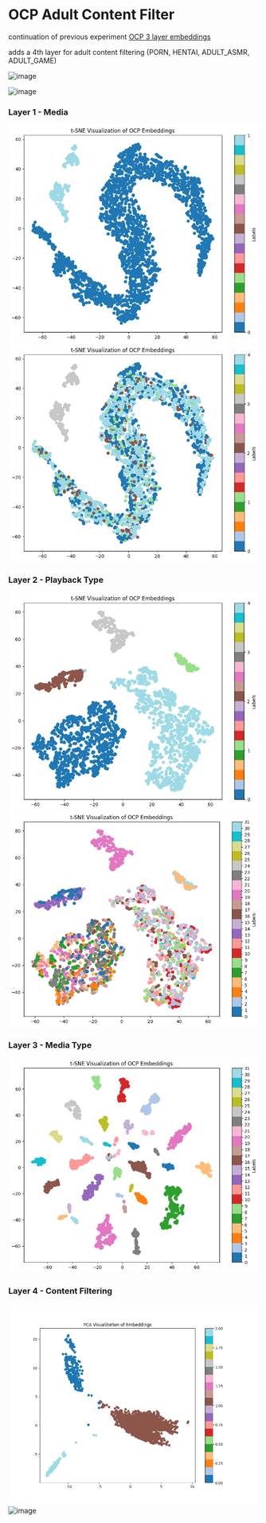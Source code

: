 # OCP Adult Content Filter

continuation of previous experiment [OCP 3 layer embeddings](https://github.com/TigreGotico/guided-categorical-embeddings/tree/dev/examples/ocp_experiment_2)

adds a 4th layer for adult content filtering (PORN, HENTAI, ADULT_ASMR, ADULT_GAME)

![image](https://github.com/user-attachments/assets/5420d3bf-928c-41ff-9eba-d1f57d10a65e)

![image](https://github.com/user-attachments/assets/1841e0da-e976-49d0-8d7d-1ced6df4c45c)

### Layer 1 - Media
![](l1_binary_tsne_visualization.png)
![](l1_playback_tsne_visualization.png)

### Layer 2 - Playback Type
![](l2_playback_tsne_visualization.png)
![](l2_media_tsne_visualization.png)

### Layer 3 - Media Type
![](l3_media_tsne_visualization.png)

### Layer 4 - Content Filtering
![](l4_adult_pca_visualization.png)
![image](https://github.com/user-attachments/assets/7e3b0f39-d358-487a-92a6-92f4bb75b7f7)

